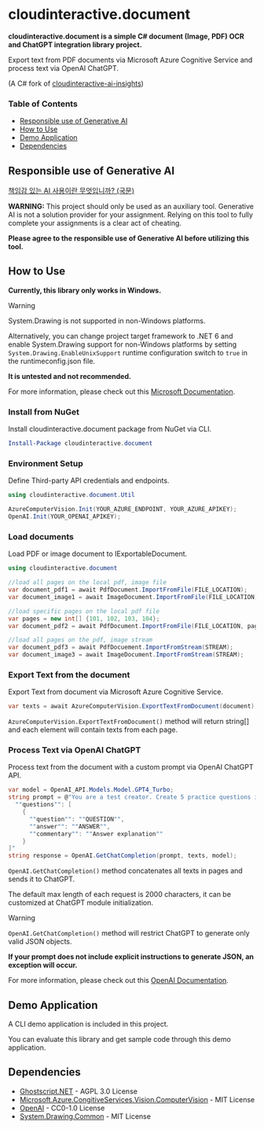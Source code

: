 # cloudinteractive.document
**cloudinteractive.document is a simple C# document (Image, PDF) OCR and ChatGPT integration library project.**

Export text from PDF documents via Microsoft Azure Cognitive Service and process text via OpenAI ChatGPT. 

(A C# fork of [cloudinteractive-ai-insights](https://github.com/Coppermine-SP/cloudinteractive-ai-insights))

### Table of Contents
- [Responsible use of Generative AI](#responsible-use-of-generative-ai)
- [How to Use](#how-to-use)
- [Demo Application](#demo-app)
- [Dependencies](#dependencies)

## Responsible use of Generative AI

[책임감 있는 AI 사용이란 무엇입니까? (국문)](https://github.com/Coppermine-SP/Coppermine-SP/blob/main/ResponsibleUseOfAI_KR.md)

**WARNING:**
This project should only be used as an auxiliary tool. Generative AI is not a solution provider for your assignment. Relying on this tool to fully complete your assignments is a clear act of cheating. 

**Please agree to the responsible use of Generative AI before utilizing this tool.**

## How to Use
**Currently, this library only works in Windows.** 
> [!WARNING]
> System.Drawing is not supported in non-Windows platforms.
> 
> Alternatively, you can change project target framework to .NET 6 and enable System.Drawing support for non-Windows platforms by setting `System.Drawing.EnableUnixSupport` runtime configuration switch to `true` in the runtimeconfig.json file.
> 
> **It is untested and not recommended.**
>
> For more information, please check out this [Microsoft Documentation](https://aka.ms/systemdrawingnonwindows).

### Install from NuGet
Install cloudinteractive.document package from NuGet via CLI.
```powershell
Install-Package cloudinteractive.document
```

### Environment Setup
Define Third-party API credentials and endpoints.
```csharp
using cloudinteractive.document.Util

AzureComputerVision.Init(YOUR_AZURE_ENDPOINT, YOUR_AZURE_APIKEY);
OpenAI.Init(YOUR_OPENAI_APIKEY);
```

### Load documents
Load PDF or image document to IExportableDocument.
```csharp
using cloudinteractive.document

//load all pages on the local pdf, image file
var document_pdf1 = await PdfDocument.ImportFromFile(FILE_LOCATION);
var document_image1 = await ImageDocument.ImportFromFile(FILE_LOCATION);

//load specific pages on the local pdf file
var pages = new int[] {101, 102, 103, 104};
var document_pdf2 = await PdfDocument.ImportFromFile(FILE_LOCATION, pages);

//load all pages on the pdf, image stream
var document_pdf3 = await PdfDocuement.ImportFromStream(STREAM);
var document_image3 = await ImageDocument.ImportFromStream(STREAM);
```

### Export Text from the document
Export Text from document via Microsoft Azure Cognitive Service.
```csharp
var texts = await AzureComputerVision.ExportTextFromDocument(document);
```
`AzureComputerVision.ExportTextFromDocument()` method will return string[] and each element will contain texts from each page.

### Process Text via OpenAI ChatGPT
Process text from the document with a custom prompt via OpenAI ChatGPT API.
```csharp
var model = OpenAI_API.Models.Model.GPT4_Turbo;
string prompt = @"You are a test creator. Create 5 practice questions in Korean, with both questions and answers and an explanation of answer, based only on the content of this document. output should be in JSON format and follow this form: {
  ""questions"": [
    {
      ""question"": ""QUESTION"",
      ""answer"": ""ANSWER"",
      ""commentary"": ""Answer explanation""
    }
]"
string response = OpenAI.GetChatCompletion(prompt, texts, model);
```
`OpenAI.GetChatCompletion()` method concatenates all texts in pages and sends it to ChatGPT.

The default max length of each request is 2000 characters, it can be customized at ChatGPT module initialization.

> [!WARNING]
> `OpenAI.GetChatCompletion()` method will restrict ChatGPT to generate only valid JSON objects.
> 
> **If your prompt does not include explicit instructions to generate JSON, an exception will occur.**
>
> For more information, please check out this [OpenAI Documentation](https://platform.openai.com/docs/guides/text-generation/json-mode).

## Demo Application
A CLI demo application is included in this project.

You can evaluate this library and get sample code through this demo application.


## Dependencies
* [Ghostscript.NET](https://www.nuget.org/packages/Ghostscript.NET/1.2.3.1?_src=template) - AGPL 3.0 License
* [Microsoft.Azure.CongitiveServices.Vision.ComputerVision](https://www.nuget.org/packages/Microsoft.Azure.CognitiveServices.Vision.ComputerVision/7.0.1?_src=template) - MIT License
* [OpenAI](https://www.nuget.org/packages/OpenAI/1.10.0?_src=template) - CC0-1.0 License
* [System.Drawing.Common](https://www.nuget.org/packages/System.Drawing.Common/8.0.0?_src=template) - MIT License
